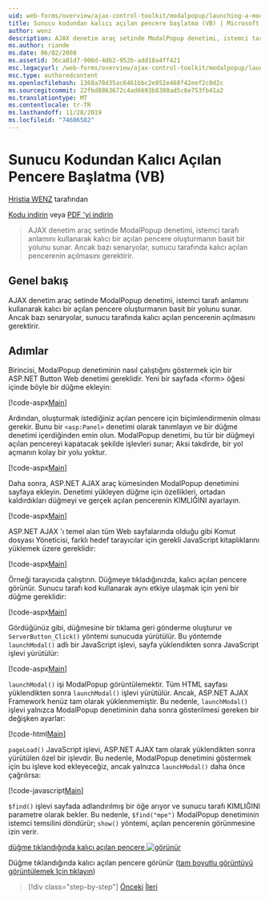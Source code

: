 ```yaml
---
uid: web-forms/overview/ajax-control-toolkit/modalpopup/launching-a-modal-popup-window-from-server-code-vb
title: Sunucu kodundan kalıcı açılan pencere başlatma (VB) | Microsoft Docs
author: wenz
description: AJAX denetim araç setinde ModalPopup denetimi, istemci tarafı anlamını kullanarak kalıcı bir açılan pencere oluşturmanın basit bir yolunu sunar. Ancak bazı senaryolar bu t... gerektirir.
ms.author: riande
ms.date: 06/02/2008
ms.assetid: 36ca81d7-906d-4db2-952b-add18a4ff421
msc.legacyurl: /web-forms/overview/ajax-control-toolkit/modalpopup/launching-a-modal-popup-window-from-server-code-vb
msc.type: authoredcontent
ms.openlocfilehash: 1368a78d35ac6461bbc2e852e468f42eef2c0d2c
ms.sourcegitcommit: 22fbd8863672c4ad6693b8388ad5c8e753fb41a2
ms.translationtype: MT
ms.contentlocale: tr-TR
ms.lasthandoff: 11/28/2019
ms.locfileid: "74606582"
---
```

# <a name="launching-a-modal-popup-window-from-server-code-vb"></a>Sunucu Kodundan Kalıcı Açılan Pencere Başlatma (VB)

[Hristia WENZ](https://github.com/wenz) tarafından

[Kodu indirin](https://download.microsoft.com/download/2/4/0/24052038-f942-4336-905b-b60ae56f0dd5/ModalPopup1.vb.zip) veya [PDF 'yi indirin](https://download.microsoft.com/download/b/6/a/b6ae89ee-df69-4c87-9bfb-ad1eb2b23373/modalpopup1VB.pdf)

> AJAX denetim araç setinde ModalPopup denetimi, istemci tarafı anlamını kullanarak kalıcı bir açılan pencere oluşturmanın basit bir yolunu sunar. Ancak bazı senaryolar, sunucu tarafında kalıcı açılan pencerenin açılmasını gerektirir.

## <a name="overview"></a>Genel bakış

AJAX denetim araç setinde ModalPopup denetimi, istemci tarafı anlamını kullanarak kalıcı bir açılan pencere oluşturmanın basit bir yolunu sunar. Ancak bazı senaryolar, sunucu tarafında kalıcı açılan pencerenin açılmasını gerektirir.

## <a name="steps"></a>Adımlar

Birincisi, ModalPopup denetiminin nasıl çalıştığını göstermek için bir ASP.NET Button Web denetimi gereklidir. Yeni bir sayfada &lt;form&gt; öğesi içinde böyle bir düğme ekleyin:

[!code-aspx[Main](launching-a-modal-popup-window-from-server-code-vb/samples/sample1.aspx)]

Ardından, oluşturmak istediğiniz açılan pencere için biçimlendirmenin olması gerekir. Bunu bir `<asp:Panel>` denetimi olarak tanımlayın ve bir düğme denetimi içerdiğinden emin olun. ModalPopup denetimi, bu tür bir düğmeyi açılan pencereyi kapatacak şekilde işlevleri sunar; Aksi takdirde, bir yol açmanın kolay bir yolu yoktur.

[!code-aspx[Main](launching-a-modal-popup-window-from-server-code-vb/samples/sample2.aspx)]

Daha sonra, ASP.NET AJAX araç kümesinden ModalPopup denetimini sayfaya ekleyin. Denetimi yükleyen düğme için özellikleri, ortadan kaldırdıkları düğmeyi ve gerçek açılan pencerenin KIMLIĞINI ayarlayın.

[!code-aspx[Main](launching-a-modal-popup-window-from-server-code-vb/samples/sample3.aspx)]

ASP.NET AJAX 'ı temel alan tüm Web sayfalarında olduğu gibi Komut dosyası Yöneticisi, farklı hedef tarayıcılar için gerekli JavaScript kitaplıklarını yüklemek üzere gereklidir:

[!code-aspx[Main](launching-a-modal-popup-window-from-server-code-vb/samples/sample4.aspx)]

Örneği tarayıcıda çalıştırın. Düğmeye tıkladığınızda, kalıcı açılan pencere görünür. Sunucu tarafı kod kullanarak aynı etkiye ulaşmak için yeni bir düğme gereklidir:

[!code-aspx[Main](launching-a-modal-popup-window-from-server-code-vb/samples/sample5.aspx)]

Gördüğünüz gibi, düğmesine bir tıklama geri gönderme oluşturur ve `ServerButton_Click()` yöntemi sunucuda yürütülür. Bu yöntemde `launchModal()` adlı bir JavaScript işlevi, sayfa yüklendikten sonra JavaScript işlevi yürütülür:

[!code-aspx[Main](launching-a-modal-popup-window-from-server-code-vb/samples/sample6.aspx)]

`launchModal()` işi ModalPopup görüntülemektir. Tüm HTML sayfası yüklendikten sonra `launchModal()` işlevi yürütülür. Ancak, ASP.NET AJAX Framework henüz tam olarak yüklenmemiştir. Bu nedenle, `launchModal()` işlevi yalnızca ModalPopup denetiminin daha sonra gösterilmesi gereken bir değişken ayarlar:

[!code-html[Main](launching-a-modal-popup-window-from-server-code-vb/samples/sample7.html)]

`pageLoad()` JavaScript işlevi, ASP.NET AJAX tam olarak yüklendikten sonra yürütülen özel bir işlevdir. Bu nedenle, ModalPopup denetimini göstermek için bu işleve kod ekleyeceğiz, ancak yalnızca `launchModal()` daha önce çağrılırsa:

[!code-javascript[Main](launching-a-modal-popup-window-from-server-code-vb/samples/sample8.js)]

`$find()` işlevi sayfada adlandırılmış bir öğe arıyor ve sunucu tarafı KIMLIĞINI parametre olarak bekler. Bu nedenle, `$find("mpe")` ModalPopup denetiminin istemci temsilini döndürür; `show()` yöntemi, açılan pencerenin görünmesine izin verir.

[düğme tıklandığında kalıcı açılan pencere ![görünür](launching-a-modal-popup-window-from-server-code-vb/_static/image2.png)](launching-a-modal-popup-window-from-server-code-vb/_static/image1.png)

Düğme tıklandığında kalıcı açılan pencere görünür ([tam boyutlu görüntüyü görüntülemek Için tıklayın](launching-a-modal-popup-window-from-server-code-vb/_static/image3.png))

> [!div class="step-by-step"]
> [Önceki](positioning-a-modalpopup-cs.md)
> [İleri](using-modalpopup-with-a-repeater-control-vb.md)

